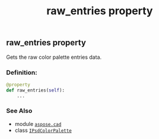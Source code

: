 ﻿---
title: raw_entries property
second_title: Aspose.CAD for Python via .NET API References
description: 
type: docs
weight: 110
url: /aspose.cad/ipsdcolorpalette/raw_entries/
is_root: false
---

## raw_entries property


Gets the raw color palette entries data.
### Definition:
```python
@property
def raw_entries(self):
    ...
```

### See Also
* module [`aspose.cad`](../../)
* class [`IPsdColorPalette`](/cad/python-net/aspose.cad/ipsdcolorpalette)
